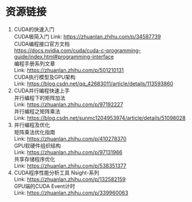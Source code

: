 # 资源链接
1. CUDA的快速入门  
CUDA极简入门 Link: https://zhuanlan.zhihu.com/p/34587739  
CUDA编程接口官方文档  
https://docs.nvidia.com/cuda/cuda-c-programming-guide/index.html#programming-interface  
编程手册系列文章  
Link: https://zhuanlan.zhihu.com/p/501210131  
CUDA执行模型及GPU架构  
Link: https://blog.csdn.net/qq_42683011/article/details/113593860  
2. CUDA并行编程快速上手  
并行编程下的矩阵加法  
Link: https://zhuanlan.zhihu.com/p/97192227  
并行编程之矩阵乘法  
Link: https://blog.csdn.net/sunmc1204953974/article/details/51098028  
3. 并行编程及优化  
矩阵乘法优化指南  
Link: https://zhuanlan.zhihu.com/p/410278370  
GPU软硬件组织结构  
Link: https://zhuanlan.zhihu.com/p/97131966  
共享存储程序优化  
Link: https://zhuanlan.zhihu.com/p/538351377  
4. CUDA程序性能分析工具
Nsight-系列  
Link: https://zhuanlan.zhihu.com/p/132582159  
GPU端的CUDA Event计时  
Link: https://zhuanlan.zhihu.com/p/339960063  
